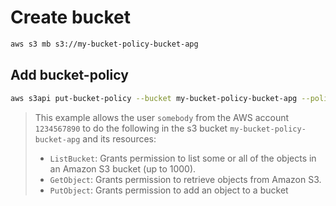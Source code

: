 # Create bucket
```sh
aws s3 mb s3://my-bucket-policy-bucket-apg
```

## Add bucket-policy
```sh
aws s3api put-bucket-policy --bucket my-bucket-policy-bucket-apg --policy file://policy.json
```
> This example allows the user `somebody` from the AWS account `1234567890` to do the following in the s3 bucket `my-bucket-policy-bucket-apg` and its resources:
> - `ListBucket`: Grants permission to list some or all of the objects in an Amazon S3 bucket (up to 1000).
> - `GetObject`: Grants permission to retrieve objects from Amazon S3.
> - `PutObject`: Grants permission to add an object to a bucket

